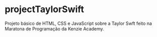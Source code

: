 # projectTaylorSwift
Projeto básico de HTML, CSS e JavaScript sobre a Taylor Swft feito na Maratona de Programação da Kenzie Academy.
